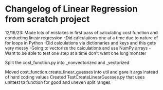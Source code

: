 # Changelog of Linear Regression from scratch project
12/18/23:
Made lots of mistakes in first pass of calculating cost function and conducting linear regression
 -Did calculations one at a time due to nature of for loops in Python
 -Did calculations via dictionaries and keys and this gets very messy
 -Going to vectorize the calculations and use NumPy arrays
 -Want to be able to test one step at a time don't want one long monster

Split the cost_function.py into _nonvectorized and _vectorized

Moved cost_function.create_linear_guesses into util and gave it args instead of hard coding values
Created TestCreateLinearGuesses.py that uses unittest to function for good and uneven split ranges
